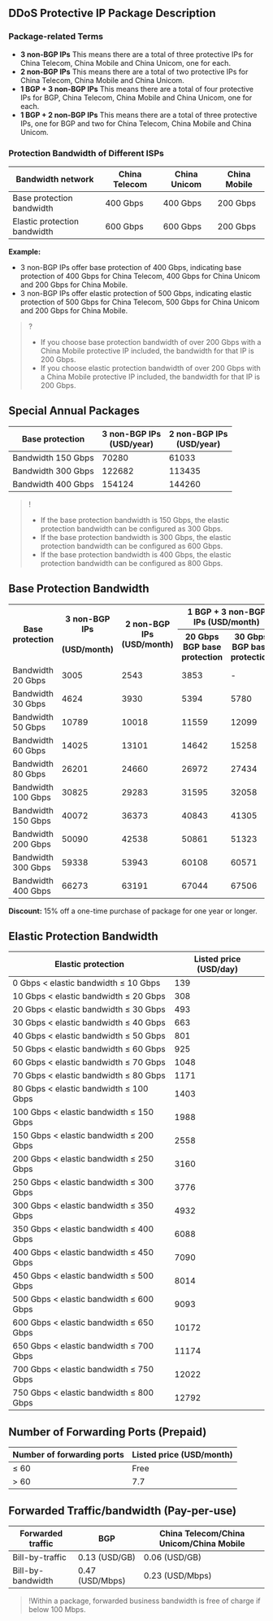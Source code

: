## DDoS Protective IP Package Description
### Package-related Terms
- **3 non-BGP IPs** 
This means there are a total of three protective IPs for China Telecom, China Mobile and China Unicom, one for each.
- **2 non-BGP IPs**
This means there are a total of two protective IPs for China Telecom, China Mobile and China Unicom.
- **1 BGP + 3 non-BGP IPs**
This means there are a total of four protective IPs for BGP, China Telecom, China Mobile and China Unicom, one for each.
- **1 BGP + 2 non-BGP IPs**
This means there are a total of three protective IPs, one for BGP and two for China Telecom, China Mobile and China Unicom.

### Protection Bandwidth of Different ISPs

| Bandwidth network | China Telecom | China Unicom | China Mobile
|-|-|-|-|
| Base protection bandwidth |400 Gbps|400 Gbps|200 Gbps|
| Elastic protection bandwidth |600 Gbps|600 Gbps|200 Gbps|

**Example:**
- 3 non-BGP IPs offer base protection of 400 Gbps, indicating base protection of 400 Gbps for China Telecom, 400 Gbps for China Unicom and 200 Gbps for China Mobile.
- 3 non-BGP IPs offer elastic protection of 500 Gbps, indicating elastic protection of 500 Gbps for China Telecom, 500 Gbps for China Unicom and 200 Gbps for China Mobile.

>?
>- If you choose base protection bandwidth of over 200 Gbps with a China Mobile protective IP included, the bandwidth for that IP is 200 Gbps.
>- If you choose elastic protection bandwidth of over 200 Gbps with a China Mobile protective IP included, the bandwidth for that IP is 200 Gbps.



## Special Annual Packages
| Base protection | 3 non-BGP IPs <br>(USD/year) | 2 non-BGP IPs <br>(USD/year)
|-|-|-|
| Bandwidth 150 Gbps|70280|61033|
| Bandwidth 300 Gbps|122682|113435|
| Bandwidth 400 Gbps|154124|144260|

>!
>- If the base protection bandwidth is 150 Gbps, the elastic protection bandwidth can be configured as 300 Gbps.
>- If the base protection bandwidth is 300 Gbps, the elastic protection bandwidth can be configured as 600 Gbps.
>- If the base protection bandwidth is 400 Gbps, the elastic protection bandwidth can be configured as 800 Gbps.

## Base Protection Bandwidth

<table>
<tr>
<th rowspan="2">Base protection</th>
<th rowspan="2">3 non-BGP IPs <br>&nbsp (USD/month)</th>
<th rowspan="2">2 non-BGP IPs <br>(USD/month)</th>
<th colspan="2">1 BGP + 3 non-BGP IPs (USD/month)
</th>
<th colspan="2">1 BGP + 2 non-BGP IPs (USD/month)</th>
</tr>

<tr>
<th>20 Gbps BGP base protection</th>
<th>30 Gbps BGP base protection</th>
<th>20 Gbps BGP base protection</th>
<th>30 Gbps BGP base protection</th>
</tr>

<tr>
<td>Bandwidth 20 Gbps</td>
<td>3005&nbsp&nbsp&nbsp&nbsp</td>
<td>2543&nbsp&nbsp&nbsp&nbsp</td>
<td>3853</td>
<td>-</td>
<td>3545</td>
<td>-</td>
</tr>

<tr>
<td>Bandwidth 30 Gbps</td>
<td>4624</td>
<td>3930</td>
<td>5394</td>
<td>5780</td>
<td>4701</td>
<td>5086</td>
</tr>

<tr>
<td>Bandwidth 50 Gbps</td>
<td>10789</td>
<td>10018</td>
<td>11559</td>
<td>12099</td>
<td>10789</td>
<td>11328</td>
</tr>

<tr>
<td>Bandwidth 60 Gbps</td>
<td>14025</td>
<td>13101</td>
<td>14642</td>
<td>15258</td>
<td>13871</td>
<td>14333</td>
</tr>

<tr>
<td>Bandwidth 80 Gbps</td>
<td>26201</td>
<td>24660</td>
<td>26972</td>
<td>27434</td>
<td>25430</td>
<td>25893</td>
</tr>

<tr>
<td>Bandwidth 100 Gbps</td>
<td>30825</td>
<td>29283</td>
<td>31595</td>
<td>32058</td>
<td>30054</td>
<td>30516</td>
</tr>

<tr>
<td>Bandwidth 150 Gbps</td>
<td>40072</td>
<td>36373</td>
<td>40843</td>
<td>41305</td>
<td>37144</td>
<td>37606</td>
</tr>

<tr>
<td>Bandwidth 200 Gbps</td>
<td>50090</td>
<td>42538</td>
<td>50861</td>
<td>51323</td>
<td>43309</td>
<td>43771</td>
</tr>


<tr>
<td>Bandwidth 300 Gbps</td>
<td>59338</td>
<td>53943</td>
<td>60108</td>
<td>60571</td>
<td>54714</td>
<td>55176</td>
</tr>

<tr>
<td>Bandwidth 400 Gbps</td>
<td>66273</td>
<td>63191</td>
<td>67044</td>
<td>67506</td>
<td>63961</td>
<td>64424</td>
</tr>
</table>



**Discount:** 15% off a one-time purchase of package for one year or longer.

## Elastic Protection Bandwidth
| Elastic protection | Listed price (USD/day) |
|---------|---------|
| 0 Gbps < elastic bandwidth ≤ 10 Gbps |139|
| 10 Gbps < elastic bandwidth ≤ 20 Gbps |308|
| 20 Gbps < elastic bandwidth ≤ 30 Gbps |493|
| 30 Gbps < elastic bandwidth ≤ 40 Gbps |663|
| 40 Gbps < elastic bandwidth ≤ 50 Gbps |801|
| 50 Gbps < elastic bandwidth ≤ 60 Gbps |925|
| 60 Gbps < elastic bandwidth ≤ 70 Gbps | 1048|
| 70 Gbps < elastic bandwidth ≤ 80 Gbps |1171|
| 80 Gbps < elastic bandwidth ≤ 100 Gbps |1403|
| 100 Gbps < elastic bandwidth ≤ 150 Gbps  |1988|
| 150 Gbps < elastic bandwidth ≤ 200 Gbps|2558|
|200 Gbps < elastic bandwidth ≤ 250 Gbps  |3160|
|250 Gbps < elastic bandwidth ≤ 300 Gbps  |3776|
|300 Gbps < elastic bandwidth ≤ 350 Gbps  |4932|
| 350 Gbps < elastic bandwidth ≤ 400 Gbps |6088|
| 400 Gbps < elastic bandwidth ≤ 450 Gbps |7090|
|450 Gbps < elastic bandwidth ≤ 500 Gbps |8014|
|500 Gbps < elastic bandwidth ≤ 600 Gbps |9093|
|600 Gbps < elastic bandwidth ≤ 650 Gbps |10172|
|650 Gbps < elastic bandwidth ≤ 700 Gbps |11174|
|700 Gbps < elastic bandwidth ≤ 750 Gbps |12022|
|750 Gbps < elastic bandwidth ≤ 800 Gbps |12792|

## Number of Forwarding Ports (Prepaid)
| Number of forwarding ports | Listed price (USD/month)
|-|-|
| ≤ 60 | Free |
|> 60 | 7.7 |

## Forwarded Traffic/bandwidth (Pay-per-use)
| Forwarded traffic | BGP | China Telecom/China Unicom/China Mobile|
|-|-|-|
| Bill-by-traffic |0.13 (USD/GB) | 0.06 (USD/GB) |
| Bill-by-bandwidth | 0.47 (USD/Mbps) | 0.23 (USD/Mbps) |

>!Within a package, forwarded business bandwidth is free of charge if below 100 Mbps.

